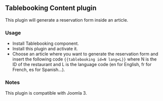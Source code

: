 ## Tablebooking Content plugin

This plugin will generate a reservation form inside an article.

### Usage
* Install Tablebooking component.
* Install this plugin and activate it.
* Choose an article where you want to generate the reservation form and insert the following code `{{tablebooking id=N lang=L}}` where N is the ID of the restaurant and L is the language code (en for English, fr for French, es for Spanish...).

### Notes
This plugin is compatible with Joomla 3.
